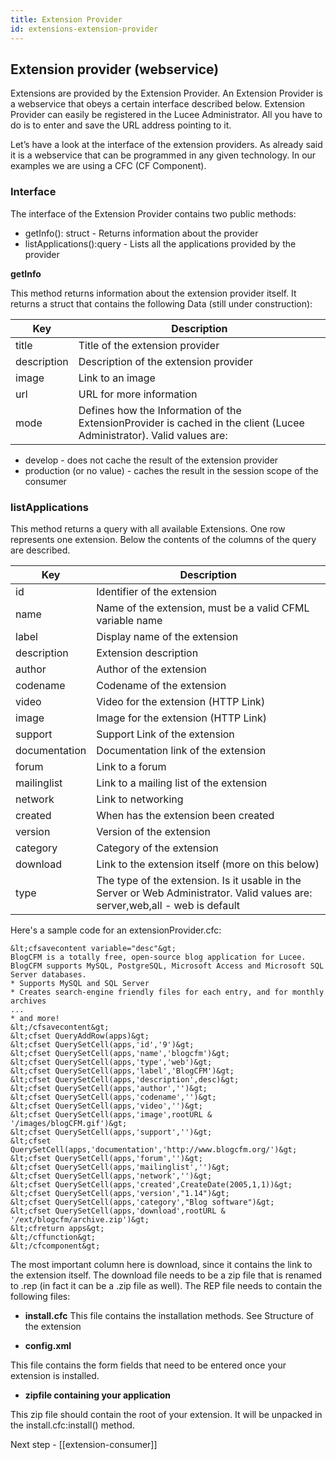 ```yaml
---
title: Extension Provider
id: extensions-extension-provider
---
```


## Extension provider (webservice) ##

Extensions are provided by the Extension Provider. An Extension Provider is a webservice that obeys a certain interface described below. Extension Provider can easily be registered in the Lucee Administrator. All you have to do is to enter and save the URL address pointing to it.

Let’s have a look at the interface of the extension providers. As already said it is a webservice that can be programmed in any given technology. In our examples we are using a CFC (CF Component).

### Interface ###

The interface of the Extension Provider contains two public methods:

* getInfo(): struct - Returns information about the provider
* listApplications():query - Lists all the applications provided by the provider

**getInfo**

This method returns information about the extension provider itself. It returns a struct that contains the following Data (still under construction):

Key | Description
------------ | -------------
title | Title of the extension provider
description | Description of the extension provider
image | Link to an image
url | URL for more information
mode | Defines how the Information of the ExtensionProvider is cached in the client (Lucee Administrator). Valid values are:
<ul><li>develop - does not cache the result of the extension provider</li>
<li>production (or no value) - caches the result in the session scope of the consumer</li></ul>

### listApplications ###

This method returns a query with all available Extensions. One row represents one extension. Below the contents of the columns of the query are described.

Key | Description
------------ | -------------
id | Identifier of the extension
name | Name of the extension, must be a valid CFML variable name
label | Display name of the extension
description | Extension description
author | Author of the extension
codename | Codename of the extension
video | Video for the extension (HTTP Link)
image | Image for the extension (HTTP Link)
support | Support Link of the extension
documentation | Documentation link of the extension
forum | Link to a forum
mailinglist | Link to a mailing list of the extension
network | Link to networking
created | When has the extension been created
version | Version of the extension
category | 	Category of the extension
download | Link to the extension itself (more on this below)
type | The type of the extension. Is it usable in the Server or Web Administrator. Valid values are: server,web,all - web is default

Here's a sample code for an extensionProvider.cfc:

```lucee
&lt;cfsavecontent variable="desc"&gt;
BlogCFM is a totally free, open-source blog application for Lucee.
BlogCFM supports MySQL, PostgreSQL, Microsoft Access and Microsoft SQL Server databases.
* Supports MySQL and SQL Server
* Creates search-engine friendly files for each entry, and for monthly archives
...
* and more!
&lt;/cfsavecontent&gt;
&lt;cfset QueryAddRow(apps)&gt;
&lt;cfset QuerySetCell(apps,'id','9')&gt;
&lt;cfset QuerySetCell(apps,'name','blogcfm')&gt;
&lt;cfset QuerySetCell(apps,'type','web')&gt;
&lt;cfset QuerySetCell(apps,'label','BlogCFM')&gt;
&lt;cfset QuerySetCell(apps,'description',desc)&gt;
&lt;cfset QuerySetCell(apps,'author','')&gt;
&lt;cfset QuerySetCell(apps,'codename','')&gt;
&lt;cfset QuerySetCell(apps,'video','')&gt;
&lt;cfset QuerySetCell(apps,'image',rootURL & '/images/blogCFM.gif')&gt;
&lt;cfset QuerySetCell(apps,'support','')&gt;
&lt;cfset QuerySetCell(apps,'documentation','http://www.blogcfm.org/')&gt;
&lt;cfset QuerySetCell(apps,'forum','')&gt;
&lt;cfset QuerySetCell(apps,'mailinglist','')&gt;
&lt;cfset QuerySetCell(apps,'network','')&gt;
&lt;cfset QuerySetCell(apps,'created',CreateDate(2005,1,1))&gt;
&lt;cfset QuerySetCell(apps,'version',"1.14")&gt;
&lt;cfset QuerySetCell(apps,'category',"Blog software")&gt;
&lt;cfset QuerySetCell(apps,'download',rootURL & '/ext/blogcfm/archive.zip')&gt;
&lt;cfreturn apps&gt;
&lt;/cffunction&gt;
&lt;/cfcomponent&gt;
```

The most important column here is download, since it contains the link to the extension itself. The download file needs to be a zip file that is renamed to .rep (in fact it can be a .zip file as well). The REP file needs to contain the following files:

* **install.cfc**
This file contains the installation methods. See Structure of the extension

* **config.xml**

This file contains the form fields that need to be entered once your extension is installed.

* **zipfile containing your application**

This zip file should contain the root of your extension. It will be unpacked in the install.cfc:install() method.

Next step - [[extension-consumer]]